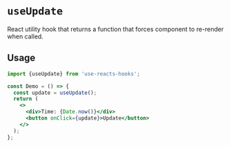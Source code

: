 # `useUpdate`

React utility hook that returns a function that forces component
to re-render when called.


## Usage

```jsx
import {useUpdate} from 'use-reacts-hooks';

const Demo = () => {
  const update = useUpdate();
  return (
    <>
      <div>Time: {Date.now()}</div>
      <button onClick={update}>Update</button>
    </>
  );
};
```
